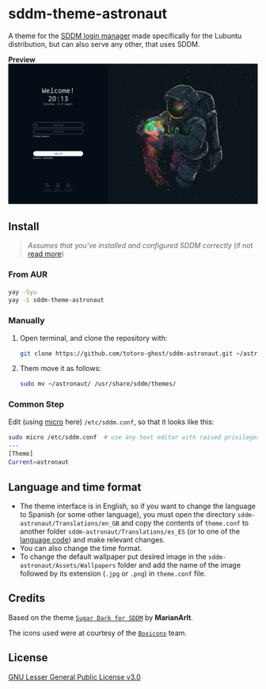 # sddm-theme-astronaut

A theme for the [SDDM login manager](https://github.com/sddm/sddm) made specifically for the Lubuntu distribution, but can also serve any other, that uses SDDM.

**Preview**
![Theme with Lubuntu Wallpaper](preview.png)

## Install

> _Assumes that you've installed and configured SDDM correctly_ (if not [read more](https://wiki.archlinux.org/title/SDDM))

### From AUR

```sh
yay -Syu
yay -S sddm-theme-astronaut
```


### Manually

1. Open terminal, and clone the repository with:

   ```sh
   git clone https://github.com/totoro-ghost/sddm-astronaut.git ~/astronaut/
   ```

2. Them move it as follows:

   ```sh
   sudo mv ~/astronaut/ /usr/share/sddm/themes/
   ```

### Common Step

Edit (using [micro](https://micro-editor.github.io) here) `/etc/sddm.conf`, so that it looks like this:

```sh
sudo micro /etc/sddm.conf  # use any text editor with raised privileges
---
[Theme]
Current=astronaut
   ```

## Language and time format

- The theme interface is in English, so if you want to change the language to Spanish (or some other language), you must open the directory `sddm-astronaut/Translations/en_GB` and copy the contents of `theme.conf` to another folder `sddm-astronaut/Translations/es_ES` (or to one of the [language code](https://www.fincher.org/Utilities/CountryLanguageList.shtml)) and make relevant changes.
- You can also change the time format.
- To change the default wallpaper put desired image in the `sddm-astronaut/Assets/Wallpapers` folder and add the name of the image followed by its extension (`.jpg` or `.png`) in `theme.conf` file.

## Credits

Based on the theme [`Sugar Dark for SDDM`](https://github.com/MarianArlt/sddm-sugar-dark) by **MarianArlt**.

The icons used were at courtesy of the [`Boxicons`](https://boxicons.com/) team.

## License

[GNU Lesser General Public License v3.0](LICENSE)
